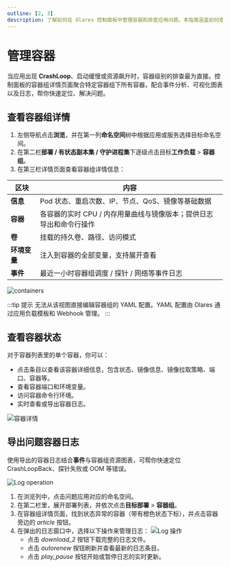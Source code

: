 ```yaml
---
outline: [2, 3]
description: 了解如何在 Olares 控制面板中管理容器和排查应用问题。本指南涵盖如何查看 Pod 详情、检查容器状态以及导出容器日志以进行诊断。
---
```

# 管理容器

当应用出现 **CrashLoop**、启动缓慢或资源飙升时，容器级别的排查最为直接。控制面板的容器组详情页面聚合特定容器组下所有容器，配合事件分析、可视化图表以及日志，帮你快速定位、解决问题。

## 查看容器组详情

1. 左侧导航点击**浏览**，并在第一列**命名空间**树中根据应用或服务选择目标命名空间。
2. 在第二栏**部署 / 有状态副本集 / 守护进程集**下逐级点击目标**工作负载** > **容器组**。
3. 在第三栏详情页面查看容器组详情信息：

| 区块   | 内容                                    |
|--------|---------------------------------------|
| **信息** | Pod 状态、重启次数、IP、节点、QoS、镜像等基础数据         |
| **容器** | 各容器的实时 CPU / 内存用量曲线与镜像版本；提供日志导出和命令行操作 |
| **卷**   | 挂载的持久卷、路径、访问模式                        |
| **环境变量** | 注入到容器的全部变量，支持展开查看                     |
| **事件** | 最近一小时容器组调度 / 探针 / 网络等事件日志             |

![containers](/images/how-to/olares/controlhub/browse/04.jpg#bordered)

:::tip 提示
无法从该视图直接编辑容器组的 YAML 配置。YAML 配置由 Olares 通过应用负载模板和 Webhook 管理。
:::

## 查看容器状态

对于容器列表里的单个容器，你可以：

- 点击条目以查看该容器详细信息，包含状态、镜像信息、镜像拉取策略、端口、容器等。
- 查看容器端口和环境变量。
- 访问容器命令行环境。
- 实时查看或导出容器日志。

![容器详情](/images/how-to/olares/controlhub/pods/02.jpg#bordered)

## 导出问题容器日志

使用导出的容器日志结合**事件**与容器组资源图表，可帮你快速定位 CrashLoopBack、探针失败或 OOM 等错误。

![Log operation](/images/manual/olares/controlhub-export-log.png)

1. 在浏览列中，点击问题应用对应的命名空间。
2. 在第二栏里，展开部署列表，并依次点击**目标部署** > **容器组**。
3. 在容器组详情页面，找到状态异常的容器（带有橙色状态下标），并点击容器旁边的 <i class="material-symbols-outlined">article</i> 按钮。
4. 在弹出的日志窗口中，选择以下操作来管理日志：
   ![Log 操作](/images/manual/olares/controlhub-log.png)
   - 点击 <i class="material-symbols-outlined">download_2</i> 按钮下载完整的日志文件。
   - 点击 <i class="material-symbols-outlined">autorenew</i> 按钮刷新并查看最新的日志条目。
   - 点击 <i class="material-symbols-outlined">play_pause</i> 按钮开始或暂停日志的实时更新。






